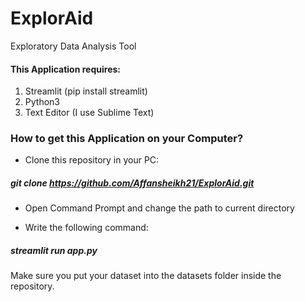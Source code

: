 # ExplorAid
Exploratory Data Analysis Tool 


#### This Application requires:
1. Streamlit (pip install streamlit)
2. Python3
3. Text Editor (I use Sublime Text)



### How to get this Application on your Computer?

* Clone this repository in your PC:

##### 	git clone https://github.com/Affansheikh21/ExplorAid.git

* Open Command Prompt and change the path to current directory

* Write the following command:

##### 	streamlit run app.py


Make sure you put your dataset into the datasets folder inside the repository. 